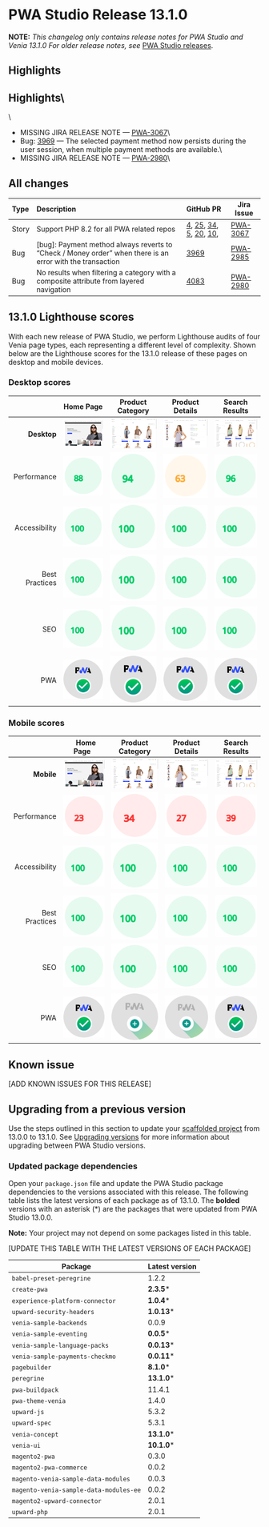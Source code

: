 # PWA Studio Release 13.1.0

**NOTE:**
_This changelog only contains release notes for PWA Studio and Venia 13.1.0_
_For older release notes, see_ [PWA Studio releases][].

## Highlights

## Highlights\
\
*   MISSING JIRA RELEASE NOTE — [PWA-3067][]\
*   Bug: [3969][] — The selected payment method now persists during the user session, when multiple payment methods are available.\
*   MISSING JIRA RELEASE NOTE — [PWA-2980][]\


## All changes

| Type  | Description                                                                                                | GitHub PR                                      | Jira Issue   |
| :---- | :--------------------------------------------------------------------------------------------------------- | :--------------------------------------------- | ------------ |
| Story | Support PHP 8.2 for all PWA related repos                                                                  | [4][], [25][], [34][], [5][], [20][], [10][],  | [PWA-3067][] |
| Bug   | \[bug]: Payment method always reverts to “Check / Money order” when there is an error with the transaction | [3969][]                                       | [PWA-2985][] |
| Bug   | No results when filtering a category with a composite attribute from layered navigation                    | [4083][]                                       | [PWA-2980][] |


## 13.1.0 Lighthouse scores

With each new release of PWA Studio, we perform Lighthouse audits of four Venia page types, each representing a different level of complexity. Shown below are the Lighthouse scores for the 13.1.0 release of these pages on desktop and mobile devices.

### Desktop scores

|                |            Home Page            |          Product Category           |          Product Details           |          Search Results           |
|---------------:|:-------------------------------:|:-----------------------------------:|:----------------------------------:|:---------------------------------:|
|    **Desktop** | ![](images/venia_page_home.png) | ![](images/venia_page_category.png) | ![](images/venia_page_details.png) | ![](images/venia_page_search.png) |
|    Performance |    ![](images/score_88.svg)     |      ![](images/score_94.svg)       |      ![](images/score_63.svg)      |     ![](images/score_96.svg)      |
|  Accessibility |    ![](images/score_100.svg)    |      ![](images/score_100.svg)      |     ![](images/score_100.svg)      |     ![](images/score_100.svg)     |
| Best Practices |    ![](images/score_100.svg)    |      ![](images/score_100.svg)      |     ![](images/score_100.svg)      |     ![](images/score_100.svg)     |
|            SEO |    ![](images/score_100.svg)    |      ![](images/score_100.svg)      |     ![](images/score_100.svg)      |     ![](images/score_100.svg)     |
|            PWA |   ![](images/pwa_perfect.svg)   |     ![](images/pwa_perfect.svg)     |    ![](images/pwa_perfect.svg)     |    ![](images/pwa_perfect.svg)    |

### Mobile scores

|                | &nbsp;&nbsp;Home Page&nbsp;&nbsp; |          Product Category           |          Product Details           |          Search Results           |
|---------------:|:---------------------------------:|:-----------------------------------:|:----------------------------------:|:---------------------------------:|
|     **Mobile** |  ![](images/venia_page_home.png)  | ![](images/venia_page_category.png) | ![](images/venia_page_details.png) | ![](images/venia_page_search.png) |
|    Performance |     ![](images/score_23.svg)      |      ![](images/score_34.svg)       |      ![](images/score_27.svg)      |     ![](images/score_39.svg)      |
|  Accessibility |     ![](images/score_100.svg)     |      ![](images/score_100.svg)      |     ![](images/score_100.svg)      |     ![](images/score_100.svg)     |
| Best Practices |     ![](images/score_100.svg)     |      ![](images/score_100.svg)      |     ![](images/score_100.svg)      |     ![](images/score_100.svg)     |
|            SEO |     ![](images/score_100.svg)     |      ![](images/score_100.svg)      |     ![](images/score_100.svg)      |     ![](images/score_100.svg)     |
|            PWA |    ![](images/pwa_perfect.svg)    |    ![](images/pwa_imperfect.svg)    |   ![](images/pwa_imperfect.svg)    |    ![](images/pwa_perfect.svg)    |

## Known issue

[ADD KNOWN ISSUES FOR THIS RELEASE]

## Upgrading from a previous version

Use the steps outlined in this section to update your [scaffolded project][] from 13.0.0 to 13.1.0.
See [Upgrading versions][] for more information about upgrading between PWA Studio versions.

[scaffolded project]: https://developer.adobe.com/commerce/pwa-studio/tutorials/
[upgrading versions]: https://developer.adobe.com/commerce/pwa-studio/guides/upgrading-versions/

### Updated package dependencies

Open your `package.json` file and update the PWA Studio package dependencies to the versions associated with this release.
The following table lists the latest versions of each package as of 13.1.0. The **bolded** versions with an asterisk (*) are the packages that were updated from PWA Studio 13.0.0.

**Note:**
Your project may not depend on some packages listed in this table.

[UPDATE THIS TABLE WITH THE LATEST VERSIONS OF EACH PACKAGE]

| Package                                | Latest version |
|----------------------------------------|----------------|
| `babel-preset-peregrine`               | 1.2.2          |
| `create-pwa`                           | **2.3.5***     |
| `experience-platform-connector`        | **1.0.4***     |
| `upward-security-headers`              | **1.0.13***    |
| `venia-sample-backends`                | 0.0.9          |
| `venia-sample-eventing`                | **0.0.5***     |
| `venia-sample-language-packs`          | **0.0.13***    |
| `venia-sample-payments-checkmo`        | **0.0.11***    |
| `pagebuilder`                          | **8.1.0***     |
| `peregrine`                            | **13.1.0***    |
| `pwa-buildpack`                        | 11.4.1         |
| `pwa-theme-venia`                      | 1.4.0          |
| `upward-js`                            | 5.3.2          |
| `upward-spec`                          | 5.3.1          |
| `venia-concept`                        | **13.1.0***    |
| `venia-ui`                             | **10.1.0***    |
| `magento2-pwa`                         | 0.3.0          |
| `magento2-pwa-commerce`                | 0.0.2          |
| `magento-venia-sample-data-modules`    | 0.0.3          |
| `magento-venia-sample-data-modules-ee` | 0.0.2          |
| `magento2-upward-connector`            | 2.0.1          |
| `upward-php`                           | 2.0.1          |


[PWA-3067]: https://jira.corp.adobe.com/browse/PWA-3067\
[PWA-2985]: https://jira.corp.adobe.com/browse/PWA-2985\
[PWA-2980]: https://jira.corp.adobe.com/browse/PWA-2980\

[4]: https://github.com/magento-commerce/venia-sample-data-modules-ee/pull/4
[25]: https://github.com/magento-commerce/venia-sample-data-modules/pull/25
[34]: https://github.com/magento-commerce/magento2-pwa/pull/34
[5]: https://github.com/magento-commerce/magento2-pwa-commerce/pull/5
[20]: https://github.com/magento-commerce/magento2-upward-connector/pull/20
[10]: https://github.com/magento-commerce/upward-php/pull/10
[3969]: https://github.com/magento/pwa-studio/pull/3969
[4083]: https://github.com/magento/pwa-studio/pull/4083

[PWA Studio releases]: https://github.com/magento/pwa-studio/releases
